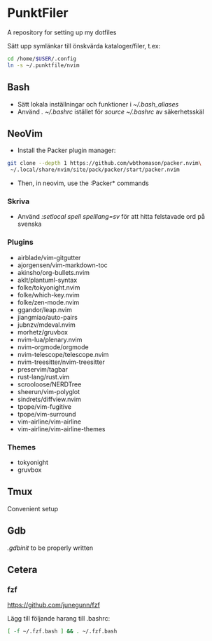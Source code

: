 # PunktFiler
A repository for setting up my dotfiles

Sätt upp symlänkar till önskvärda kataloger/filer, t.ex:
```bash
cd /home/$USER/.config
ln -s ~/.punktfile/nvim
```

## Bash
* Sätt lokala inställningar och funktioner i *~/.bash_aliases*
* Använd *. ~/.bashrc* istället för *source ~/.bashrc* av säkerhetsskäl

## NeoVim
* Install the Packer plugin manager:
```bash
git clone --depth 1 https://github.com/wbthomason/packer.nvim\
 ~/.local/share/nvim/site/pack/packer/start/packer.nvim
```
* Then, in neovim, use the :Packer* commands

### Skriva
* Använd *:setlocal spell spelllang=sv* för att hitta felstavade ord på svenska

### Plugins
* airblade/vim-gitgutter
* ajorgensen/vim-markdown-toc
* akinsho/org-bullets.nvim
* aklt/plantuml-syntax
* folke/tokyonight.nvim
* folke/which-key.nvim
* folke/zen-mode.nvim
* ggandor/leap.nvim
* jiangmiao/auto-pairs
* jubnzv/mdeval.nvim
* morhetz/gruvbox
* nvim-lua/plenary.nvim
* nvim-orgmode/orgmode
* nvim-telescope/telescope.nvim
* nvim-treesitter/nvim-treesitter
* preservim/tagbar
* rust-lang/rust.vim
* scrooloose/NERDTree
* sheerun/vim-polyglot
* sindrets/diffview.nvim
* tpope/vim-fugitive
* tpope/vim-surround
* vim-airline/vim-airline
* vim-airline/vim-airline-themes

### Themes
* tokyonight
* gruvbox

## Tmux
Convenient setup

## Gdb
*.gdbinit* to be properly written

## Cetera
### fzf
https://github.com/junegunn/fzf

Lägg till följande harang till .bashrc:
```bash
[ -f ~/.fzf.bash ] && . ~/.fzf.bash
```
